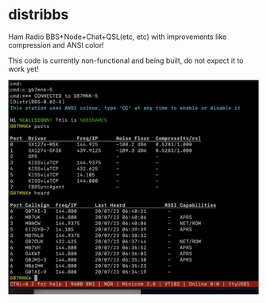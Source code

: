 # distribbs

Ham Radio BBS+Node+Chat+QSL(etc, etc) with improvements like compression and ANSI color!

This code is currently non-functional and being built, do not expect it to work yet!

![Picture of running node](./doc/example.png)

